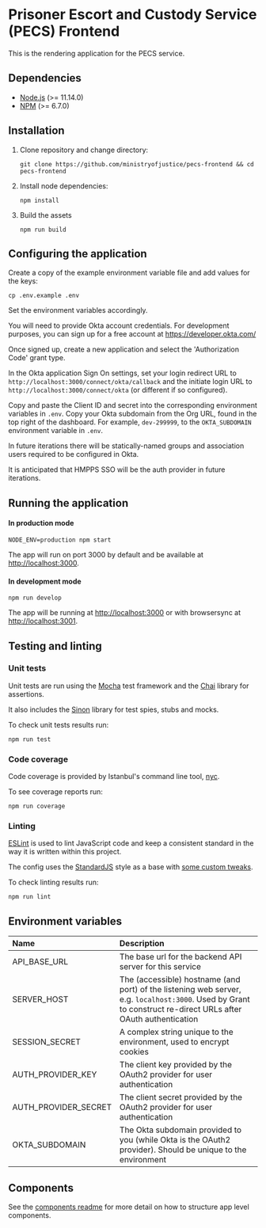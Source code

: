# Prisoner Escort and Custody Service (PECS) Frontend

This is the rendering application for the PECS service.

## Dependencies

- [Node.js](https://nodejs.org/en/) (>= 11.14.0)
- [NPM](https://www.npmjs.com/) (>= 6.7.0)

## Installation

1. Clone repository and change directory:

   ```
   git clone https://github.com/ministryofjustice/pecs-frontend && cd pecs-frontend
   ```

1. Install node dependencies:

   ```
   npm install
   ```

1. Build the assets

    ```
    npm run build
    ```

## Configuring the application

Create a copy of the example environment variable file and add values for the keys:

   ```
   cp .env.example .env
   ```

Set the environment variables accordingly.

You will need to provide Okta account credentials. For development purposes, you can sign up for a free account at https://developer.okta.com/

Once signed up, create a new application and select the 'Authorization Code' grant type.

In the Okta application Sign On settings, set your login redirect URL to `http://localhost:3000/connect/okta/callback` and the initiate login URL to `http://localhost:3000/connect/okta` (or different if so configured).

Copy and paste the Client ID and secret into the corresponding environment variables in `.env`. Copy your Okta subdomain from the Org URL, found in the top right of the dashboard. For example, `dev-299999`, to the `OKTA_SUBDOMAIN` environment variable in `.env`.

In future iterations there will be statically-named groups and association users required to be configured in Okta.

It is anticipated that HMPPS SSO will be the auth provider in future iterations.


## Running the application

#### In production mode

```
NODE_ENV=production npm start
```

The app will run on port 3000 by default and be available at [http://localhost:3000](http://localhost:3000).

#### In development mode

```
npm run develop
```

The app will be running at [http://localhost:3000](http://localhost:3000) or with browsersync at [http://localhost:3001](http://localhost:3001).

## Testing and linting

### Unit tests

Unit tests are run using the [Mocha](https://mochajs.org/) test framework and the [Chai](https://www.chaijs.com/) library for assertions.

It also includes the [Sinon](https://sinonjs.org/) library for test spies, stubs and mocks.

To check unit tests results run:

```
npm run test
```

### Code coverage

Code coverage is provided by Istanbul's command line tool, [nyc](https://www.npmjs.com/package/nyc).

To see coverage reports run:

```
npm run coverage
```

### Linting

[ESLint](https://eslint.org/) is used to lint JavaScript code and keep a consistent standard in the way it is written within this project.

The config uses the [StandardJS](https://standardjs.com/) style as a base with [some custom tweaks](./.eslintrc.js).

To check linting results run:

```
npm run lint
```

## Environment variables

| Name | Description |
|:-----|:------------|
| API_BASE_URL | The base url for the backend API server for this service |
| SERVER_HOST | The (accessible) hostname (and port) of the listening web server, e.g. `localhost:3000`. Used by Grant to construct re-direct URLs after OAuth authentication |
| SESSION_SECRET | A complex string unique to the environment, used to encrypt cookies |
| AUTH_PROVIDER_KEY | The client key provided by the OAuth2 provider for user authentication |
| AUTH_PROVIDER_SECRET | The client secret provided by the OAuth2 provider for user authentication |
| OKTA_SUBDOMAIN | The Okta subdomain provided to you (while Okta is the OAuth2 provider). Should be unique to the environment |

## Components

See the [components readme](./common/components/README.md) for more detail on how to structure app level components.
